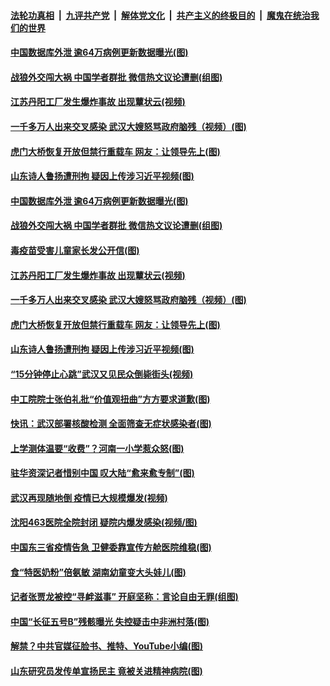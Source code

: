 ####  [法轮功真相](../../../../basic/blob/master/README.md?t=05160901) &nbsp;|&nbsp; [九评共产党](../../../../9ping.md/blob/master/README.md?t=05160901) &nbsp;|&nbsp; [解体党文化](../../../../jtdwh.md/blob/master/README.md?t=05160901)  &nbsp;|&nbsp; [共产主义的终极目的](../../../../gczydzjmd.md/blob/master/README.md?t=05160901) &nbsp;|&nbsp; [魔鬼在统治我们的世界](../../../../mgztzwmdsj.md/blob/master/README.md?t=05160901) 

#### [中国数据库外泄 逾64万病例更新数据曝光(图)](../pages/p1/933410.md?t=05160901) 

#### [战狼外交闯大祸 中国学者群批 微信热文议论遭删(组图)](../pages/p1/933385.md?t=05160901) 

#### [江苏丹阳工厂发生爆炸事故 出现蕈状云(视频)](../pages/p1/933378.md?t=05160901) 

#### [一千多万人出来交叉感染 武汉大嫂怒骂政府脑残（视频）(图)](../pages/p1/933376.md?t=05160901) 

#### [虎门大桥恢复开放但禁行重载车 网友：让领导先上(图)](../pages/p1/933370.md?t=05160901) 

#### [山东诗人鲁扬遭刑拘 疑因上传涉习近平视频(图)](../pages/p1/933368.md?t=05160901) 

#### [中国数据库外泄 逾64万病例更新数据曝光(图)](../pages/p1/933410.md?t=05160901) 

#### [战狼外交闯大祸 中国学者群批 微信热文议论遭删(组图)](../pages/p1/933385.md?t=05160901) 

#### [毒疫苗受害儿童家长发公开信(图)](../pages/p1/933373.md?t=05160901) 

#### [江苏丹阳工厂发生爆炸事故 出现蕈状云(视频)](../pages/p1/933378.md?t=05160901) 

#### [一千多万人出来交叉感染 武汉大嫂怒骂政府脑残（视频）(图)](../pages/p1/933376.md?t=05160901) 

#### [虎门大桥恢复开放但禁行重载车 网友：让领导先上(图)](../pages/p1/933370.md?t=05160901) 

#### [山东诗人鲁扬遭刑拘 疑因上传涉习近平视频(图)](../pages/p1/933368.md?t=05160901) 

#### [“15分钟停止心跳”武汉又见民众倒毙街头(视频)](../pages/p1/933303.md?t=05160901) 

#### [中工院院士张伯礼批“价值观扭曲”方方要求道歉(图)](../pages/p1/933279.md?t=05160901) 

#### [快讯：武汉部署核酸检测 全面筛查无症状感染者(图)](../pages/p1/933272.md?t=05160901) 

#### [上学测体温要“收费”？河南一小学惹众怒(图)](../pages/p1/933266.md?t=05160901) 

#### [驻华资深记者惜别中国 叹大陆“愈来愈专制”(图)](../pages/p1/933237.md?t=05160901) 

#### [武汉再现随地倒 疫情已大规模爆发(视频)](../pages/p1/933242.md?t=05160901) 

#### [沈阳463医院全院封闭 疑院内爆发感染(视频/图)](../pages/p1/933265.md?t=05160901) 

#### [中国东三省疫情告急 卫健委靠宣传方舱医院维稳(图)](../pages/p1/933254.md?t=05160901) 

#### [食“特医奶粉”倍氨敏 湖南幼童变大头娃儿(图)](../pages/p1/933233.md?t=05160901) 

#### [记者张贾龙被控“寻衅滋事” 开庭坚称：言论自由无罪(组图)](../pages/p1/933229.md?t=05160901) 

#### [中国“长征五号B”残骸曝光 失控疑击中非洲村落(图)](../pages/p1/933177.md?t=05160901) 

#### [解禁？中共官媒征脸书、推特、YouTube小编(图)](../pages/p1/933171.md?t=05160901) 

#### [山东研究员发传单宣扬民主 竟被关进精神病院(图)](../pages/p1/933174.md?t=05160901) 

